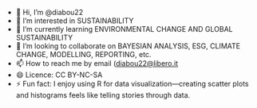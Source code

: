 - 👋 Hi, I’m @diabou22
- 👀 I’m interested in SUSTAINABILITY
- 🌱 I’m currently learning ENVIRONMENTAL CHANGE AND GLOBAL SUSTAINABILITY
- 💞️ I’m looking to collaborate on BAYESIAN ANALYSIS, ESG, CLIMATE CHANGE, MODELLING, REPORTING, etc.
- 📫 How to reach me by email (diabou22@libero.it
- 😄 Licence: CC BY-NC-SA
- ⚡ Fun fact: I enjoy using R for data visualization—creating scatter plots and histograms feels like telling stories through data.

<!---
diabou22/diabou22 is a ✨ special ✨ repository because its `README.md` (this file) appears on your GitHub profile.
You can click the Preview link to take a look at your changes.
--->
